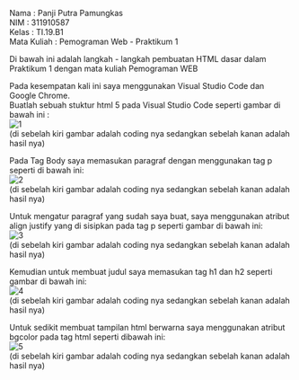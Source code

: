 Nama        : Panji Putra Pamungkas <br>
NIM         : 311910587<br>
Kelas       : TI.19.B1<br>
Mata Kuliah : Pemograman Web - Praktikum 1<br>


Di bawah ini adalah langkah - langkah pembuatan HTML dasar dalam Praktikum 1 dengan mata kuliah Pemograman WEB<br>

Pada kesempatan kali ini saya menggunakan Visual Studio Code dan Google Chrome.<br>
Buatlah sebuah stuktur html 5 pada Visual Studio Code seperti gambar di bawah ini :<br>
![1](https://user-images.githubusercontent.com/81550517/112811497-56ca4700-90a6-11eb-8459-06fb0b50ed0b.png)<br>
(di sebelah kiri gambar adalah coding nya sedangkan sebelah kanan adalah hasil nya)<br>

Pada Tag Body saya memasukan paragraf dengan menggunakan tag p seperti di bawah ini:<br>
![2](https://user-images.githubusercontent.com/81550517/112817859-19b58300-90ad-11eb-9a7b-f57b0f7a2fc4.png)<br>
(di sebelah kiri gambar adalah coding nya sedangkan sebelah kanan adalah hasil nya)<br>

Untuk mengatur paragraf yang sudah saya buat, saya menggunakan atribut align justify yang di sisipkan pada tag p seperti gambar di bawah ini:<br>
![3](https://user-images.githubusercontent.com/81550517/112818111-61d4a580-90ad-11eb-8f6e-0752cfb663a5.png)<br>
(di sebelah kiri gambar adalah coding nya sedangkan sebelah kanan adalah hasil nya)<br>

Kemudian untuk membuat judul saya memasukan tag h1 dan h2 seperti gambar di bawah ini:<br>
![4](https://user-images.githubusercontent.com/81550517/112818411-b24c0300-90ad-11eb-9bc8-df97cd0356b3.png)<br>
(di sebelah kiri gambar adalah coding nya sedangkan sebelah kanan adalah hasil nya)<br>

Untuk sedikit membuat tampilan html berwarna saya menggunakan atribut bgcolor pada tag html seperti dibawah ini:<br>
![5](https://user-images.githubusercontent.com/81550517/112818511-d3145880-90ad-11eb-8c3f-8c9e2cfba7c9.png)<br>
(di sebelah kiri gambar adalah coding nya sedangkan sebelah kanan adalah hasil nya)<br>

